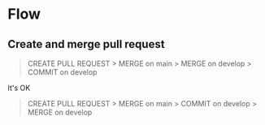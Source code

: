 # Flow

## Create and merge pull request

> CREATE PULL REQUEST > MERGE on main > MERGE on develop > COMMIT on develop

It's OK

> CREATE PULL REQUEST > MERGE on main > COMMIT on develop > MERGE on develop